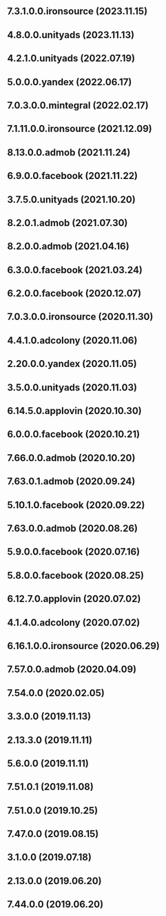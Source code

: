 ## 7.3.1.0.0.ironsource (2023.11.15)



## 4.8.0.0.unityads (2023.11.13)



## 4.2.1.0.unityads (2022.07.19)



## 5.0.0.0.yandex (2022.06.17)



## 7.0.3.0.0.mintegral (2022.02.17)



## 7.1.11.0.0.ironsource (2021.12.09)



## 8.13.0.0.admob (2021.11.24)



## 6.9.0.0.facebook (2021.11.22)



## 3.7.5.0.unityads (2021.10.20)



## 8.2.0.1.admob (2021.07.30)



## 8.2.0.0.admob (2021.04.16)



## 6.3.0.0.facebook (2021.03.24)



## 6.2.0.0.facebook (2020.12.07)



## 7.0.3.0.0.ironsource (2020.11.30)



## 4.4.1.0.adcolony (2020.11.06)



## 2.20.0.0.yandex (2020.11.05)



## 3.5.0.0.unityads (2020.11.03)



## 6.14.5.0.applovin (2020.10.30)



## 6.0.0.0.facebook (2020.10.21)



## 7.66.0.0.admob (2020.10.20)



## 7.63.0.1.admob (2020.09.24)



## 5.10.1.0.facebook (2020.09.22)



## 7.63.0.0.admob (2020.08.26)



## 5.9.0.0.facebook (2020.07.16)



## 5.8.0.0.facebook (2020.08.25)



## 6.12.7.0.applovin (2020.07.02)



## 4.1.4.0.adcolony (2020.07.02)



## 6.16.1.0.0.ironsource (2020.06.29)



## 7.57.0.0.admob (2020.04.09)



## 7.54.0.0 (2020.02.05)



## 3.3.0.0 (2019.11.13)



## 2.13.3.0 (2019.11.11)



## 5.6.0.0 (2019.11.11)



## 7.51.0.1 (2019.11.08)



## 7.51.0.0 (2019.10.25)



## 7.47.0.0 (2019.08.15)



## 3.1.0.0 (2019.07.18)



## 2.13.0.0 (2019.06.20)



## 7.44.0.0 (2019.06.20)




